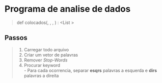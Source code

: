 # Programa de analise de dados
> def colocados(<String texto>, <String keyWord>, <Int esqrs>, <Int dirs>) : <List <Tuple colocados> >

## Passos
> 1. Carregar todo arquivo
>  2. Criar um vetor de palavras
>  3. Remover _Stop-Words_
>  4. Procurar keyword </br>
    - Para cada ocorrencia, separar **esqrs** palavras a esquerda e **dirs** palavras a direita
